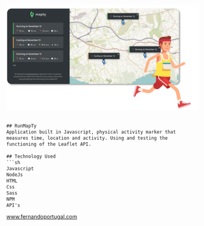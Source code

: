 

![image](https://raw.githubusercontent.com/fernandogiroto/RunMapTy/main/runapp.jpg)
```

## RunMapTy
Application built in Javascript, physical activity marker that measures time, location and activity. Using and testing the functioning of the Leaflet API.

## Technology Used
```sh
Javascript
NodeJs
HTML
Css
Sass
NPM
API's
```

www.fernandoportugal.com
